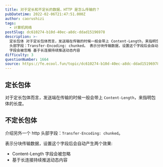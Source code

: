 ```yaml
---
title: 对于定长和不定长的数据，HTTP 是怎么传输的？
pubDatetime: 2022-02-06T21:47:51.000Z
author: caorushizi
tags:
  - 计算机网络
postSlug: dc610274-b10d-40ec-a8dc-ddad15196978
description: >-
  定长包体 对于定长包体而言，发送端在传输的时候一般会带上 Content-Length，来指明包体的长度。 不定长包体 介绍另外一个 http
  头部字段：Transfer-Encoding: chunked。 表示分块传输数据，设置这个字段后会自动产生两个效果: Content-Length
  字段会被忽略 基于长连接持续推送动态内容 
difficulty: 3
questionNumber: 1664
source: https://fe.ecool.fun/topic/dc610274-b10d-40ec-a8dc-ddad15196978
---
```


## 定长包体

对于定长包体而言，发送端在传输的时候一般会带上 `Content-Length`，来指明包体的长度。

## 不定长包体

介绍另外一个 http 头部字段：`Transfer-Encoding: chunked`。

表示分块传输数据，设置这个字段后会自动产生两个效果:

* Content-Length 字段会被忽略
* 基于长连接持续推送动态内容


